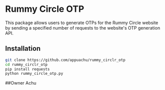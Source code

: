 # Rummy Circle OTP

This package allows users to generate OTPs for the Rummy Circle website by sending a specified number of requests to the website's OTP generation API.

## Installation


```bash
git clone https://github.com/appuachu/rummy_circlr_otp
cd rummy_circlr_otp
pip install requests
python rummy_circle_otp.py
```

##Owner Achu 
